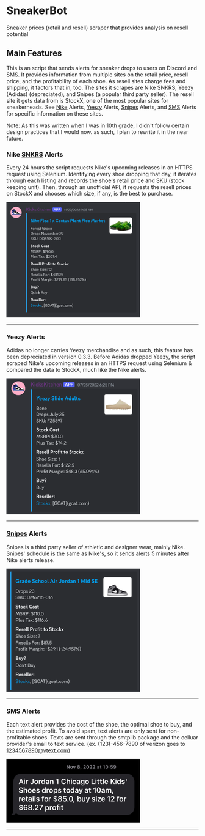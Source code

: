 # SneakerBot
 Sneaker prices (retail and resell) scraper that provides analysis on resell potential

## Main Features

This is an script that sends alerts for sneaker drops to users on Discord and SMS. It provides information from multiple sites on the retail price, resell price, and the profitability of each shoe. As resell sites charge fees and shipping, it factors that in, too. The sites it scrapes are Nike SNKRS, Yeezy (Adidas) (depreciated), and Snipes (a popular third party seller). The resell site it gets data from is StockX, one of the most popular sites for sneakerheads. See [Nike](#nike-alerts-discord) Alerts, [Yeezy](#yeezy-alerts-discord) Alerts, [Snipes](#snipes-alerts-discord) Alerts, and [SMS](#sms-alerts-sms) Alerts for specific information on these sites. 

Note: As this was written when I was in 10th grade, I didn't follow certain design practices that I would now. as such, I plan to rewrite it in the near future.

### Nike [SNKRS](https://www.nike.com/launch) Alerts

Every 24 hours the script requests Nike's upcoming releases in an HTTPS request using Selenium. Identifying every shoe dropping that day, it iterates through each listing and records the shoe's retail price and SKU (stock keeping unit). Then, through an unofficial API, it requests the resell prices on StockX and chooses which size, if any, is the best to purchase.  

<img src="examples/Nike_Example.png" alt="Example of a Nike Alert" width="350"/>

---

### Yeezy Alerts

Adidas no longer carries Yeezy merchandise and as such, this feature has been depreciated in version 0.3.3. Before Adidas dropped Yeezy, the script scraped Nike's upcoming releases in an HTTPS request using Selenium & compared the data to StockX, much like the Nike alerts.

<img src="examples/Yeezy_Example.png" alt="Example of a Yeezy Alert" width="350"/>

---

### [Snipes](https://www.snipesusa.com/) Alerts

Snipes is a third party seller of athletic and designer wear, mainly Nike. Snipes' schedule is the same as Nike's, so it sends alerts 5 minutes after Nike alerts release. 

<img src="examples/Snipes_Example.png" alt="Example of a Snipes Alert" width="350"/>

---

### SMS Alerts

Each text alert provides the cost of the shoe, the optimal shoe to buy, and the estimated profit. To avoid spam, text alerts are only sent for non-profitable shoes. Texts are sent through the smtplib package and the celluar provider's email to text service. (ex. (123)-456-7890 of verizon goes to 1234567890@vtext.com)

<img src="examples/Text_Example.png" alt="Example of a Text Alert" width="350"/>

---